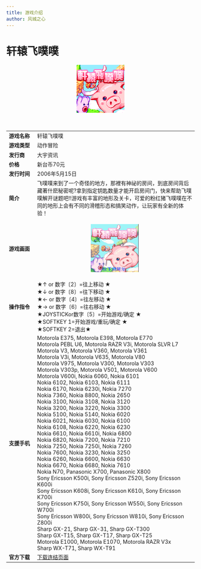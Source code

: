 ```yaml
---
title: 游戏介绍
author: 风城之心
---
```


# 轩辕飞噗噗

<center>

![轩辕飞噗噗](../../../public/img/games/mobi/mobi001.gif)   
</center>
<br>
<table border="0" width="100%">
  <tbody><tr>
    <td width="15%" ><b>游戏名称</b></td>
    <td >轩辕飞噗噗
</td>
  </tr>
  <tr>
    <td width="15%" >
    <b>游戏类型</b></td>
    <td >动作冒险</td>
  </tr>
  <tr>
    <td width="15%" >
    <b>发行商</b></td>
    <td >大宇资讯</td>
  </tr>
  <tr>
    <td width="15%" ><b>价格</b></td>
    <td >新台币70元</td>
  </tr>
  <tr>
    <td width="15%" ><b>发行时间</b></td>
    <td >2006年5月15日</td>
  </tr>
  <tr>
    <td width="15%" ><b>简介</b></td>
    <td >
    飞噗噗来到了一个奇怪的地方，那裡有神祕的房间，到底房间背后藏著什麽秘密呢?拿到指定钥匙数量才能开启房间门，快来帮助飞噗噗解开谜题吧!!游戏有丰富的地形及关卡，可爱的粉红猪飞噗噗在不同的地形上会有不同的滑稽形态和搞笑动作，让玩家有全新的体验！</td>
  </tr>
  <tr>
    <td width="15%" ><b>游戏画面</b></td>
    <td >
    
<center>

![轩辕飞噗噗](../../../public/img/games/mobi/AM041_Feipupu.gif)
</center>
</td>
  </tr>
  <tr>
    <td width="15%" ><b>操作指令</b></td>
    <td >
    ★↑ or 数字〔2〕=往上移动 ★<br>
    ★↓ or 数字〔8〕=往下移动 ★<br>
    ★← or 数字〔4〕=往左移动 ★<br>
    ★→ or 数字〔6〕=往右移动 ★<br>
    ★JOYSTICKor数字〔5〕=开始游戏/确定 ★<br>
    ★SOFTKEY 1=开始游戏/重玩/确定 ★<br>
    ★SOFTKEY 2=退出★</td>
  </tr>
  <tr>
    <td width="15%" ><b>支援手机</b></td>
    <td >
    Motorola E375, Motorola E398, Motorola E770<br>
    Motorola PEBL U6, Motorola RAZR V3i, Motorola SLVR L7<br>
    Motorola V3, Motorola V360, Motorola V361<br>
    Motorola V3i, Motorola V635, Motorola V80<br>
    Motorola V975, Motorola V300, Motorola V303<br>
    Motorola V303p, Motorola V501, Motorola V600<br>
    Motorola V600i, Nokia 6060, Nokia 6101<br>
    Nokia 6102, Nokia 6103, Nokia 6111<br>
    Nokia 6170, Nokia 6230i, Nokia 7270<br>
    Nokia 7360, Nokia 8800, Nokia 2650<br>
    Nokia 3100, Nokia 3108, Nokia 3120<br>
    Nokia 3200, Nokia 3220, Nokia 3300<br>
    Nokia 5100, Nokia 5140, Nokia 6020<br>
    Nokia 6021, Nokia 6030, Nokia 6100<br>
    Nokia 6108, Nokia 6220, Nokia 6230<br>
    Nokia 6610, Nokia 6610i, Nokia 6800<br>
    Nokia 6820, Nokia 7200, Nokia 7210<br>
    Nokia 7250, Nokia 7250i, Nokia 7260<br>
    Nokia 7600, Nokia 3230, Nokia 3250<br>
    Nokia 6260, Nokia 6600, Nokia 6630<br>
    Nokia 6670, Nokia 6680, Nokia 7610<br>
    Nokia N70, Panasonic X700, Panasonic X800<br>
    Sony Ericsson K500i, Sony Ericsson Z520i, Sony Ericsson K600i<br>
    Sony Ericsson K608i, Sony Ericsson K610i, Sony Ericsson K700i<br>
    Sony Ericsson K750i, Sony Ericsson W550i, Sony Ericsson W700i<br>
    Sony Ericsson W800i, Sony Ericsson W810i, Sony Ericsson Z800i<br>
    Sharp GX-21, Sharp GX-31, Sharp GX-T300<br>
    Sharp GX-T15, Sharp GX-T17, Sharp GX-T25<br>
    Motorola E1000, Motorola E1070, Motorola RAZR V3x<br>
    Sharp WX-T71, Sharp WX-T91</td>
  </tr>
  <tr>
    <td width="15%" ><b>官方下载</b></td>
    <td >
    <a href="http://web.gamecool.com.tw/Game.asp?game_id=Feipupu" target="_blank">下载连结页面</a></td>
  </tr>
  </tbody></table>         


<style scoped>
  .vp-doc td {
    border: 1px solid #e2e2e3; 
    padding: 10px 15px;
}

  .vp-doc th {
    border: 1px solid #e2e2e3; 
    padding: 10px 15px;
    height:30px;
}
</style>
